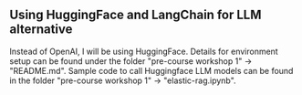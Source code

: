 ## Using HuggingFace and LangChain for LLM alternative
Instead of OpenAI, I will be using HuggingFace. Details for environment setup can be found under the folder "pre-course workshop 1" -> "README.md". Sample code to call Huggingface LLM models can be found in the folder "pre-course workshop 1" -> "elastic-rag.ipynb".